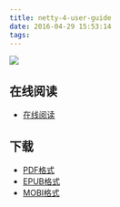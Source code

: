 ```yaml
---
title: netty-4-user-guide
date: 2016-04-29 15:53:14
tags:
---
```


![](https://ek8whxe.cloudimg.io/s/width/226/https://www.gitbook.com/cover/book/waylau/netty-4-user-guide.jpg)

<!--more-->

## 在线阅读 ##

+ [在线阅读](https://www.gitbook.com/book/waylau/netty-4-user-guide/details)

## 下载 ##

+ [PDF格式](https://www.gitbook.com/download/pdf/book/waylau/netty-4-user-guide)
+ [EPUB格式](https://www.gitbook.com/download/epub/book/waylau/netty-4-user-guide)
+ [MOBI格式](https://www.gitbook.com/download/mobi/book/waylau/netty-4-user-guide)
